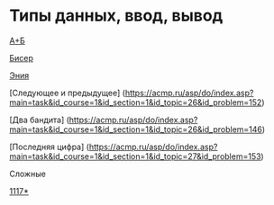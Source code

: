 # Типы данных, ввод, вывод
[А+Б](https://acmp.ru/asp/do/index.asp?main=task&id_course=1&id_section=1&id_topic=26&id_problem=142)

[Бисер](https://acmp.ru/asp/do/index.asp?main=task&id_course=1&id_section=1&id_topic=26&id_problem=144)

[Эния](https://acmp.ru/asp/do/index.asp?main=task&id_course=1&id_section=1&id_topic=26&id_problem=145)

[Следующее и предыдущее] (https://acmp.ru/asp/do/index.asp?main=task&id_course=1&id_section=1&id_topic=26&id_problem=152)

[Два бандита] (https://acmp.ru/asp/do/index.asp?main=task&id_course=1&id_section=1&id_topic=26&id_problem=146)

[Последняя цифра] (https://acmp.ru/asp/do/index.asp?main=task&id_course=1&id_section=1&id_topic=27&id_problem=153)

Сложные 

[1117*](https://acmp.ru/asp/do/index.asp?main=task&id_course=1&id_section=1&id_topic=28&id_problem=160)
